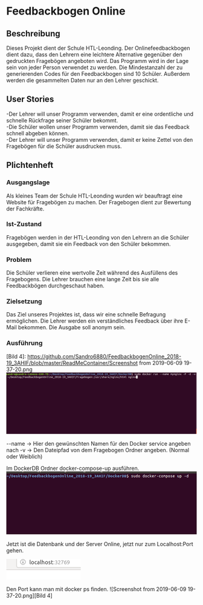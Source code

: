 # Feedbackbogen Online

## Beschreibung 

Dieses Projekt dient der Schule HTL-Leonding. Der Onlinefeedbackbogen 
dient dazu, dass den Lehrern eine leichtere Alternative gegenüber
den gedruckten Fragebögen angeboten wird. Das Programm wird in der
Lage sein von jeder Person verwendet zu werden. Die Mindestanzahl
der zu generierenden Codes für den Feedbackbogen sind 10 Schüler.
Außerdem werden die gesammelten Daten nur an den Lehrer geschickt.

## User Stories

-Der Lehrer will unser Programm verwenden, damit er eine ordentliche und schnelle
Rückfrage seiner Schüler bekommt.   
    -Die Schüler wollen unser Programm verwenden, damit sie das Feedback
schnell abgeben können.                             
-Der Lehrer will unser Programm verwenden, damit er keine Zettel von den 
Fragebögen für die Schüler ausdrucken muss.


## Plichtenheft

### Ausgangslage

Als kleines Team der Schule HTL-Leonding wurden wir beauftragt eine Website
für Fragebögen zu machen. Der Fragebogen dient zur Bewertung der Fachkräfte.

### Ist-Zustand

Fragebögen werden in der HTL-Leonding von den Lehrern an die Schüler ausgegeben,
damit sie ein Feedback von den Schüler bekommen.

### Problem

Die Schüler verlieren eine wertvolle Zeit während des Ausfüllens des Fragebogens.
Die Lehrer brauchen eine lange Zeit bis sie alle Feedbackbögen durchgeschaut haben.

### Zielsetzung

Das Ziel unseres Projektes ist, dass wir eine schnelle Befragung ermöglichen.
Die Lehrer werden ein verständliches Feedback über ihre E-Mail bekommen.
Die Ausgabe soll anonym sein.

### Ausführung
[Bild 1]: https://github.com/Sandro6880/FeedbackbogenOnline_2018-19_3AHIF/blob/master/ReadMeContainer/RunNGINX.png
[Bild 2]: https://github.com/Sandro6880/FeedbackbogenOnline_2018-19_3AHIF/blob/master/ReadMeContainer/docker-compose.png
[Bild 3]: https://github.com/Sandro6880/FeedbackbogenOnline_2018-19_3AHIF/blob/master/ReadMeContainer/localhost.png
[Bild 4]: https://github.com/Sandro6880/FeedbackbogenOnline_2018-19_3AHIF/blob/master/ReadMeContainer/Screenshot from 2019-06-09 19-37-20.png
![RunNGINX.png][Bild 1]

--name  -> Hier den gewünschten Namen für den Docker service angeben
nach -v -> Den Dateipfad von dem Fragebogen Ordner angeben. (Normal oder Weiblich)

Im DockerDB Ordner docker-compose-up ausführen.
![docker-compose.png][Bild 2]

Jetzt ist die Datenbank und der Server Online, jetzt nur zum Localhost:Port gehen.

![localhost.png][Bild 3]

Den Port kann man mit docker ps finden.
![Screenshot from 2019-06-09 19-37-20.png][Bild 4]

